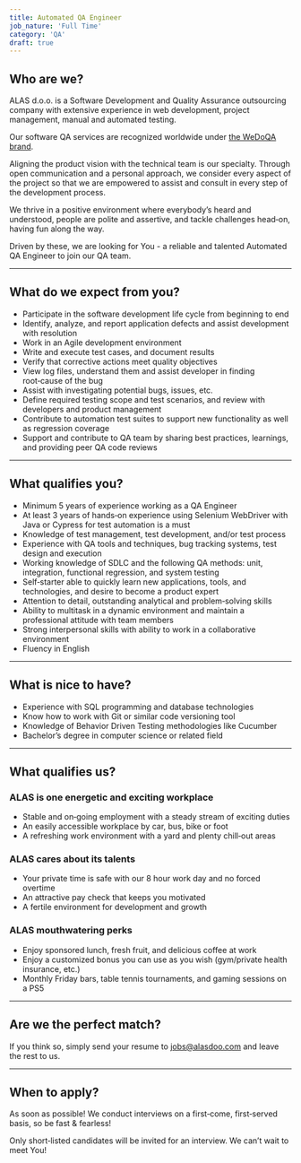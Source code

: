 ```yaml
---
title: Automated QA Engineer
job_nature: 'Full Time'
category: 'QA'
draft: true
---
```


## Who are we?

ALAS d.o.o. is a Software Development and Quality Assurance outsourcing company with extensive experience in web development, project management, manual and automated testing.

Our software QA services are recognized worldwide under [the WeDoQA brand](https://www.wedoqa.com/).

Aligning the product vision with the technical team is our specialty. Through open communication and a personal approach, we consider every aspect of the project so that we are empowered to assist and consult in every step of the development process.

We thrive in a positive environment where everybody’s heard and understood, people are polite and assertive, and tackle challenges head&#8209;on, having fun along the way.

Driven by these, we are looking for You - a reliable and talented Automated QA Engineer to join our QA team.

---

## What do we expect from you?

- Participate in the software development life cycle from beginning to end
- Identify, analyze, and report application defects and assist development with resolution
- Work in an Agile development environment
- Write and execute test cases, and document results
- Verify that corrective actions meet quality objectives
- View log files, understand them and assist developer in finding root&#8209;cause of the bug
- Assist with investigating potential bugs, issues, etc.
- Define required testing scope and test scenarios, and review with developers and product management
- Contribute to automation test suites to support new functionality as well as regression coverage
- Support and contribute to QA team by sharing best practices, learnings, and providing peer QA code reviews

---

## What qualifies you?

- Minimum 5 years of experience working as a QA Engineer
- At least 3 years of hands&#8209;on experience using Selenium WebDriver with Java or Cypress for test automation is a must
- Knowledge of test management, test development, and/or test process
- Experience with QA tools and techniques, bug tracking systems, test design and execution
- Working knowledge of SDLC and the following QA methods: unit, integration, functional regression, and system testing
- Self&#8209;starter able to quickly learn new applications, tools, and technologies, and desire to become a product expert
- Attention to detail, outstanding analytical and problem&#8209;solving skills
- Ability to multitask in a dynamic environment and maintain a professional attitude with team members
- Strong interpersonal skills with ability to work in a collaborative environment
- Fluency in English

---

## What is nice to have?

- Experience with SQL programming and database technologies
- Know how to work with Git or similar code versioning tool
- Knowledge of Behavior Driven Testing methodologies like Cucumber
- Bachelor’s degree in computer science or related field

---

## What qualifies us?

### ALAS is one energetic and exciting workplace

- Stable and on&#8209;going employment with a steady stream of exciting duties
- An easily accessible workplace by car, bus, bike or foot
- A refreshing work environment with a yard and plenty chill&#8209;out areas

### ALAS cares about its talents

- Your private time is safe with our 8 hour work day and no forced overtime
- An attractive pay check that keeps you motivated
- A fertile environment for development and growth

### ALAS mouthwatering perks

- Enjoy sponsored lunch, fresh fruit, and delicious coffee at work
- Enjoy a customized bonus you can use as you wish (gym/private health insurance, etc.)
- Monthly Friday bars, table tennis tournaments, and gaming sessions on a PS5

---

## Are we the perfect match?

If you think so, simply send your resume to <jobs@alasdoo.com> and leave the rest to us.

---

## When to apply?

As soon as possible!
We conduct interviews on a first&#8209;come, first&#8209;served basis, so be fast & fearless!

Only short&#8209;listed candidates will be invited for an interview. We can’t wait to meet You!
